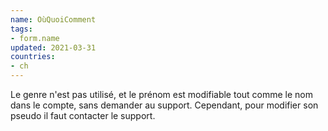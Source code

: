 ```yaml
---
name: OùQuoiComment
tags:
- form.name
updated: 2021-03-31
countries:
- ch
---
```


Le genre n'est pas utilisé, et le prénom est modifiable tout comme le nom dans le compte,
sans demander au support. Cependant, pour modifier son pseudo il faut contacter le support.
